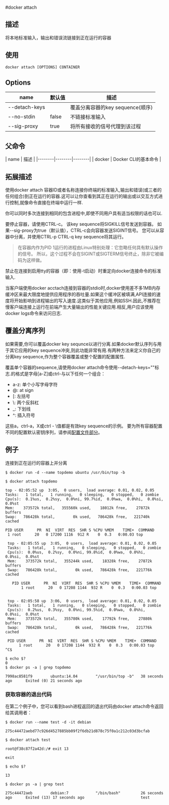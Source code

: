 #docker attach
## 描述
将本地标准输入，输出和错误流链接到正在运行的容器
## 使用
```shell
docker attach [OPTIONS] CONTAINER
```
## Options
| name | 默认值 | 描述 |
|--------|--------|--------|
|   --detach-keys    |        |     覆盖分离容器的key sequence(顺序)   |
|	--no-stdin	|	false	|	不链接标准输入	|
|	--sig-proxy	|	true	|	将所有接收的信号代理到该过程	|

## 父命令
| name | 描述 |
|--------|--------|--------|
|   docker    |   Docker CLI的基本命令  |

## 拓展描述
使用docker attach 容器ID或者名称连接你终端的标准输入,输出和错误(或三者的任何组合)到正在运行的容器.这可以让你查看到其正在运行的输出或以交互方式进行控制,就像命令直接在终端中运行一样.

你可以同时多次连接到相同的包含进程中,即使不同用户具有适当权限的话也可以.

要停止容器，请使用CTRL-c。 该key sequence将SIGKILL信号发送到容器。 如果--sig-proxy为true（默认值），CTRL-c会向容器发送SIGINT信号。 您可以从容器中分离，并使用CTRL-p CTRL-q key sequence将其运行。
> 在容器内作为PID 1运行的进程由Linux特别处理：它忽略任何具有默认操作的信号。 所以，这个过程不会在SIGINT或SIGTERM信号终止，除非它被编码为这样做。

禁止在连接到启用tty的容器（即：使用-t启动）时重定向docker连接命令的标准输入.

当客户端使用docker acctach连接到容器的stdio时,docker使用差不多1MB内存缓冲区来最大限度地提供应用程序的吞吐量.如果这个缓冲区被填满,API连接的速度将开始影响到进程输出的写入速度.这类似于其他应用,例如SSH.因此,不推荐在慢客户端连接上运行在前端产生大量输出的性能关键应用.相反,用户应该使用docker logs命令来访问日志.

## 覆盖分离序列
如果需要,你可以覆盖docker key sequnce以进行分离.如果docker默认序列与用于其它应用的key sequence冲突,则此功能非常有用.有两种方法来定义你自己的分离key sequence,作为整个容器覆盖或整个配置的配置属性.

覆盖单个容器的sequence,请使用docker attach命令使用--detach-keys="<sequence>"标志.<sequence>的格式是字母[a-Z]或ctrl-与以下任何一个组合：
- a-z: 单个小写字母字符
- @: at sign
- [: 左括号
- \\: 两个反斜杠
- _: 下划线
- ^: 插入符号

这些a，ctrl-a，X或ctrl - \\值都是有效key sequence的示例。 要为所有容器配置不同的配置默认密钥序列，请参阅[配置文件部分](https://docs.docker.com/edge/engine/reference/commandline/cli/#configuration-files)。

## 例子
连接到正在运行的容器上并分离
```shell
$ docker run -d --name topdemo ubuntu /usr/bin/top -b

$ docker attach topdemo

top - 02:05:52 up  3:05,  0 users,  load average: 0.01, 0.02, 0.05
Tasks:   1 total,   1 running,   0 sleeping,   0 stopped,   0 zombie
Cpu(s):  0.1%us,  0.2%sy,  0.0%ni, 99.7%id,  0.0%wa,  0.0%hi,  0.0%si,  0.0%st
Mem:    373572k total,   355560k used,    18012k free,    27872k buffers
Swap:   786428k total,        0k used,   786428k free,   221740k cached

PID USER      PR  NI  VIRT  RES  SHR S %CPU %MEM    TIME+  COMMAND
 1 root      20   0 17200 1116  912 R    0  0.3   0:00.03 top

 top - 02:05:55 up  3:05,  0 users,  load average: 0.01, 0.02, 0.05
 Tasks:   1 total,   1 running,   0 sleeping,   0 stopped,   0 zombie
 Cpu(s):  0.0%us,  0.2%sy,  0.0%ni, 99.8%id,  0.0%wa,  0.0%hi,  0.0%si,  0.0%st
 Mem:    373572k total,   355244k used,    18328k free,    27872k buffers
 Swap:   786428k total,        0k used,   786428k free,   221776k cached

   PID USER      PR  NI  VIRT  RES  SHR S %CPU %MEM    TIME+  COMMAND
       1 root      20   0 17208 1144  932 R    0  0.3   0:00.03 top


 top - 02:05:58 up  3:06,  0 users,  load average: 0.01, 0.02, 0.05
 Tasks:   1 total,   1 running,   0 sleeping,   0 stopped,   0 zombie
 Cpu(s):  0.2%us,  0.3%sy,  0.0%ni, 99.5%id,  0.0%wa,  0.0%hi,  0.0%si,  0.0%st
 Mem:    373572k total,   355780k used,    17792k free,    27880k buffers
 Swap:   786428k total,        0k used,   786428k free,   221776k cached

 PID USER      PR  NI  VIRT  RES  SHR S %CPU %MEM    TIME+  COMMAND
      1 root      20   0 17208 1144  932 R    0  0.3   0:00.03 top
^C$

$ echo $?
0
$ docker ps -a | grep topdemo

7998ac8581f9        ubuntu:14.04        "/usr/bin/top -b"   38 seconds ago      Exited (0) 21 seconds ago   
```
### 获取容器的退出代码
在第二个例子中，您可以看到bash进程返回的退出代码由docker attach命令返回给其调用者：
```shell
$ docker run --name test -d -it debian

275c44472aebd77c926d4527885bb09f2f6db21d878c75f0a1c212c03d3bcfab

$ docker attach test

root@f38c87f2a42d:/# exit 13

exit

$ echo $?

13

$ docker ps -a | grep test

275c44472aeb        debian:7            "/bin/bash"         26 seconds ago      Exited (13) 17 seconds ago                         test
```

